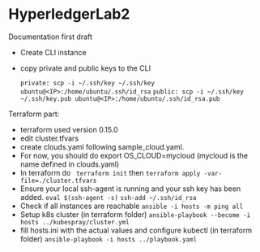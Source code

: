 # HyperledgerLab2

Documentation first draft

- Create CLI instance
- copy private and public keys to the CLI

  `private: scp -i ~/.ssh/key ~/.ssh/key ubuntu@<IP>:/home/ubuntu/.ssh/id_rsa`
  `public: scp -i ~/.ssh/key ~/.ssh/key.pub ubuntu@<IP>:/home/ubuntu/.ssh/id_rsa.pub`

Terraform part:

- terraform used version 0.15.0
- edit cluster.tfvars
- create clouds.yaml following sample_cloud.yaml.
- For now, you should do export OS_CLOUD=mycloud (mycloud is the name defined in clouds.yaml)
- In terraform do
  ` terraform init` then `terraform apply -var-file=./cluster.tfvars`
- Ensure your local ssh-agent is running and your ssh key has been added.
  `eval $(ssh-agent -s)`
  `ssh-add ~/.ssh/id_rsa`
- Check if all instances are reachable
  `ansible -i hosts -m ping all`
- Setup k8s cluster (in terraform folder)
  `ansible-playbook --become -i hosts ../kubespray/cluster.yml`
- fill hosts.ini with the actual values and configure kubectl (in terraform folder)
  `ansible-playbook -i hosts ../playbook.yaml`
